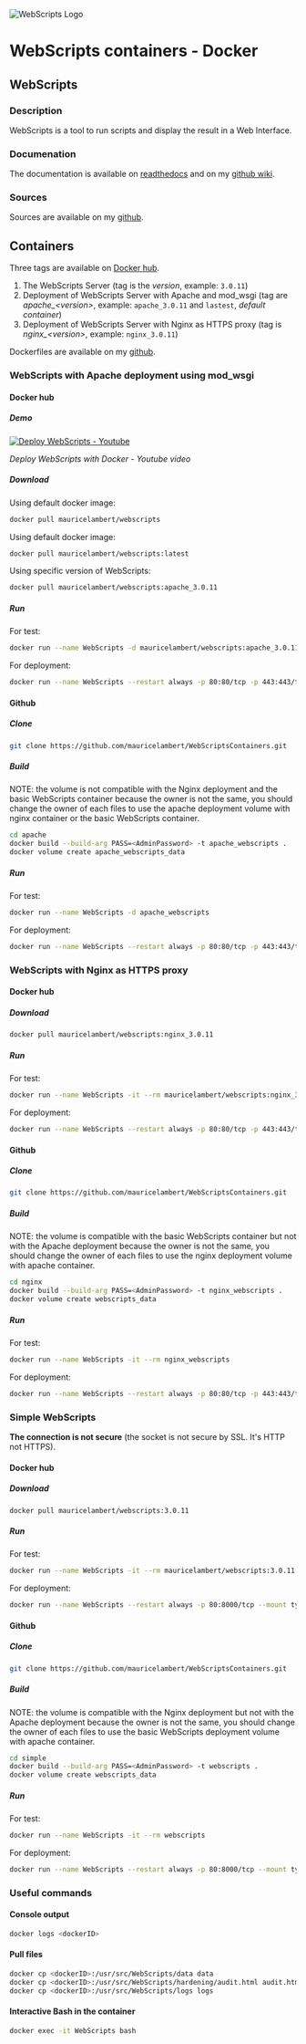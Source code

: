 ![WebScripts Logo](https://mauricelambert.github.io/info/python/code/WebScripts/small_logo.png "WebScripts logo")

# WebScripts containers - Docker

## WebScripts

### Description

WebScripts is a tool to run scripts and display the result in a Web Interface.

### Documenation

The documentation is available on [readthedocs](https://webscripts.readthedocs.io/en/latest/) and on my [github wiki](https://github.com/mauricelambert/WebScripts/wiki).

### Sources

Sources are available on my [github](https://github.com/mauricelambert/WebScripts).

## Containers

Three tags are available on [Docker hub](https://hub.docker.com/r/mauricelambert/webscripts).

1. The WebScripts Server (tag is the *version*, example: `3.0.11`)
2. Deployment of WebScripts Server with Apache and mod_wsgi (tag are *apache_\<version>*, example: `apache_3.0.11` and `lastest`, *default container*)
3. Deployment of WebScripts Server with Nginx as HTTPS proxy (tag is *nginx_\<version>*, example: `nginx_3.0.11`)

Dockerfiles are available on my [github](https://github.com/mauricelambert/WebScriptsContainers).

### WebScripts with Apache deployment using mod_wsgi

#### Docker hub

##### Demo

[![Deploy WebScripts - Youtube](https://img.youtube.com/vi/NhRpaRCNVVs/0.jpg)](http://www.youtube.com/watch?v=NhRpaRCNVVs)

*Deploy WebScripts with Docker - Youtube video*

##### Download

Using default docker image:

```bash
docker pull mauricelambert/webscripts
```

Using default docker image:

```bash
docker pull mauricelambert/webscripts:latest
```

Using specific version of WebScripts:

```bash
docker pull mauricelambert/webscripts:apache_3.0.11
```

##### Run

For test:

```bash
docker run --name WebScripts -d mauricelambert/webscripts:apache_3.0.11
```

For deployment:

```bash
docker run --name WebScripts --restart always -p 80:80/tcp -p 443:443/tcp --mount type=volume,source=apache_webscripts_data,target=/usr/src/WebScripts/lib/data -d mauricelambert/webscripts:apache_3.0.11
```

#### Github

##### Clone

```bash
git clone https://github.com/mauricelambert/WebScriptsContainers.git
```

##### Build

NOTE: the volume is not compatible with the Nginx deployment and the basic WebScripts container because the owner is not the same, you should change the owner of each files to use the apache deployment volume with nginx container or the basic WebScripts container.

```bash
cd apache
docker build --build-arg PASS=<AdminPassword> -t apache_webscripts .
docker volume create apache_webscripts_data
```

##### Run

For test:

```bash
docker run --name WebScripts -d apache_webscripts
```

For deployment:

```bash
docker run --name WebScripts --restart always -p 80:80/tcp -p 443:443/tcp --mount type=volume,source=apache_webscripts_data,target=/usr/src/WebScripts/data -d apache_webscripts
```

### WebScripts with Nginx as HTTPS proxy

#### Docker hub

##### Download

```bash
docker pull mauricelambert/webscripts:nginx_3.0.11
```

##### Run

For test:

```bash
docker run --name WebScripts -it --rm mauricelambert/webscripts:nginx_3.0.11
```

For deployment:

```bash
docker run --name WebScripts --restart always -p 80:80/tcp -p 443:443/tcp --mount type=volume,source=apache_webscripts_data,target=/usr/src/WebScripts/data -d mauricelambert/webscripts:nginx_2.4.9
```

#### Github

##### Clone

```bash
git clone https://github.com/mauricelambert/WebScriptsContainers.git
```

##### Build

NOTE: the volume is compatible with the basic WebScripts container but not with the Apache deployment because the owner is not the same, you should change the owner of each files to use the nginx deployment volume with apache container.

```bash
cd nginx
docker build --build-arg PASS=<AdminPassword> -t nginx_webscripts .
docker volume create webscripts_data
```

##### Run

For test:

```bash
docker run --name WebScripts -it --rm nginx_webscripts
```

For deployment:

```bash
docker run --name WebScripts --restart always -p 80:80/tcp -p 443:443/tcp --mount type=volume,source=apache_webscripts_data,target=/usr/src/WebScripts/data -d nginx_webscripts
```

### Simple WebScripts

**The connection is not secure** (the socket is not secure by SSL. It's HTTP not HTTPS).

#### Docker hub

##### Download

```bash
docker pull mauricelambert/webscripts:3.0.11
```

##### Run

For test:

```bash
docker run --name WebScripts -it --rm mauricelambert/webscripts:3.0.11
```

For deployment:

```bash
docker run --name WebScripts --restart always -p 80:8000/tcp --mount type=volume,source=apache_webscripts_data,target=/usr/src/WebScripts/data -d mauricelambert/webscripts:3.0.11
```

#### Github

##### Clone

```bash
git clone https://github.com/mauricelambert/WebScriptsContainers.git
```

##### Build

NOTE: the volume is compatible with the Nginx deployment but not with the Apache deployment because the owner is not the same, you should change the owner of each files to use the basic WebScripts deployment volume with apache container.

```bash
cd simple
docker build --build-arg PASS=<AdminPassword> -t webscripts .
docker volume create webscripts_data
```

##### Run

For test:

```bash
docker run --name WebScripts -it --rm webscripts
```

For deployment:

```bash
docker run --name WebScripts --restart always -p 80:8000/tcp --mount type=volume,source=apache_webscripts_data,target=/usr/src/WebScripts/data -d webscripts
```

### Useful commands

#### Console output

```bash
docker logs <dockerID>
```

#### Pull files

```bash
docker cp <dockerID>:/usr/src/WebScripts/data data
docker cp <dockerID>:/usr/src/WebScripts/hardening/audit.html audit.html
docker cp <dockerID>:/usr/src/WebScripts/logs logs
```

#### Interactive Bash in the container

```bash
docker exec -it WebScripts bash
```
